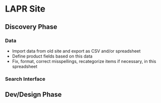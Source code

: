 # LAPR Site

## Discovery Phase

### Data

- Import data from old site and export as CSV and/or spreadsheet
- Define product fields based on this data
- Fix, format, correct misspellings, recategorize items if necessary, in this spreadsheet

### Search Interface



## Dev/Design Phase
